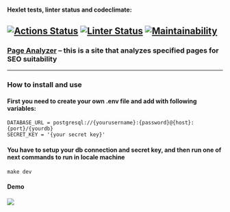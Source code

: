 #### Hexlet tests, linter status and codeclimate:
[![Actions Status](https://github.com/Aston585/python-project-83/workflows/hexlet-check/badge.svg)](https://github.com/Aston585/python-project-83/actions)
[![Linter Status](https://github.com/Aston585/python-project-83/actions/workflows/page-analyzer.yaml/badge.svg)](https://github.com/Aston585/python-project-83/actions/workflows/page-analyzer.yaml)
[![Maintainability](https://api.codeclimate.com/v1/badges/be16049af43f0fdb99c7/maintainability)](https://codeclimate.com/github/Aston585/python-project-83/maintainability)
---
### [Page Analyzer](https://page-analyzer-8g4d.onrender.com) – this is a site that analyzes specified pages for SEO suitability
---
### How to install and use

#### First you need to create your own .env file and add with following variables:
```commandline
DATABASE_URL = postgresql://{yourusername}:{password}@{host}:{port}/{yourdb}
SECRET_KEY = '{your secret key}'
```
#### You have to setup your db connection and secret key, and then run one of next commands to run in locale machine
```commandline
make dev 
```
#### Demo
<img src=https://cdn2.hexlet.io/store/derivatives/original/c9a309a4417c7e21276e8d7bc233c72c.gif>
